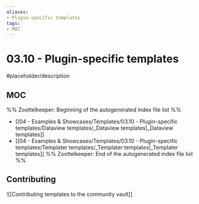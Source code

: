 ```yaml
---
aliases:
- Plugin-specific templates
tags: 
- MOC
---
```


# 03.10 - Plugin-specific templates

#placeholder/description 

## MOC

%% Zoottelkeeper: Beginning of the autogenerated index file list  %%
-  [[04 - Examples & Showcases/Templates/03.10 - Plugin-specific templates/Dataview templates/_Dataview templates|_Dataview templates]]
-  [[04 - Examples & Showcases/Templates/03.10 - Plugin-specific templates/Templater templates/_Templater templates|_Templater templates]]
%% Zoottelkeeper: End of the autogenerated index file list  %%

## Contributing

![[Contributing templates to the community vault]]